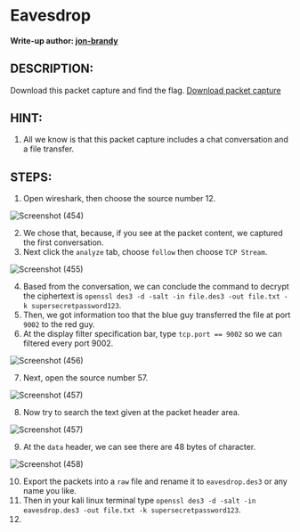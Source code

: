 # Eavesdrop
#### Write-up author: [jon-brandy]()
## DESCRIPTION:
Download this packet capture and find the flag.
[Download packet capture](https://github.com/jon-brandy/CTF-WRITE-UP/blob/5bc7981002eb27cd6455e1d959c163ecef624188/Asset/Eavesdrop/capture.flag.pcap)
## HINT:
1. All we know is that this packet capture includes a chat conversation and a file transfer.
## STEPS:
1. Open wireshark, then choose the source number 12.

![Screenshot (454)](https://user-images.githubusercontent.com/70703371/174713860-3435f312-8b49-4d6b-b9eb-2cf77d63059a.png)

2. We chose that, because, if you see at the packet content, we captured the first conversation.
3. Next click the `analyze` tab, choose `follow` then choose `TCP Stream`.

![Screenshot (455)](https://user-images.githubusercontent.com/70703371/174714100-14ceb15c-fb67-44d7-9d6e-37ab75f61c1d.png)

4. Based from the conversation, we can conclude the command to decrypt the ciphertext is `openssl des3 -d -salt -in file.des3 -out file.txt -k supersecretpassword123`.
5. Then, we got information too that the blue guy transferred the file at port `9002` to the red guy.
6. At the display filter specification bar, type `tcp.port == 9002` so we can filtered every port 9002.

![Screenshot (456)](https://user-images.githubusercontent.com/70703371/174715837-7f7ba915-458f-44b2-be7f-f49f5093fe65.png)

7. Next, open the source number 57.

![Screenshot (457)](https://user-images.githubusercontent.com/70703371/174715927-35363b2f-dcc7-47b0-9182-843211a1cddd.png)

8. Now try to search the text given at the packet header area.

![Screenshot (457)](https://user-images.githubusercontent.com/70703371/174716171-50616d57-0ef3-4e7e-9016-d9d770f488ed.png)

9. At the `data` header, we can see there are 48 bytes of character.

![Screenshot (458)](https://user-images.githubusercontent.com/70703371/174716498-4977ddd7-dab7-43ae-9b73-c3f12c8efd48.png)

10. Export the packets into a `raw` file and rename it to `eavesdrop.des3` or any name you like.
11. Then in your kali linux terminal type `openssl des3 -d -salt -in eavesdrop.des3 -out file.txt -k supersecretpassword123`.
12. 


